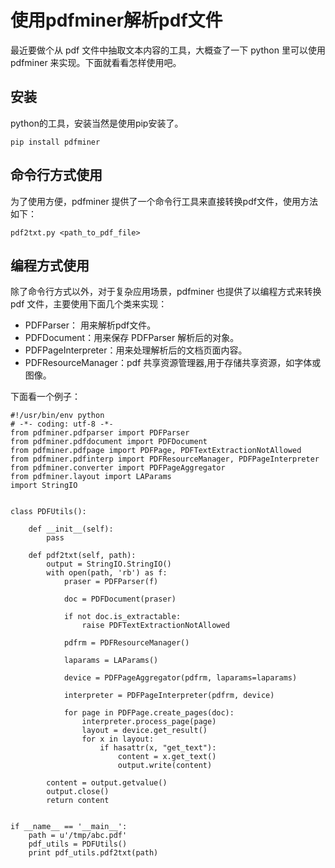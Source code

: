 # 使用pdfminer解析pdf文件

最近要做个从 pdf 文件中抽取文本内容的工具，大概查了一下 python 里可以使用 pdfminer 来实现。下面就看看怎样使用吧。

## 安装
python的工具，安装当然是使用pip安装了。
``` shell
pip install pdfminer
```

## 命令行方式使用
为了使用方便，pdfminer 提供了一个命令行工具来直接转换pdf文件，使用方法如下：
``` shell
pdf2txt.py <path_to_pdf_file>
```

## 编程方式使用
除了命令行方式以外，对于复杂应用场景，pdfminer 也提供了以编程方式来转换 pdf 文件，主要使用下面几个类来实现：

- PDFParser： 用来解析pdf文件。
- PDFDocument：用来保存 PDFParser 解析后的对象。
- PDFPageInterpreter：用来处理解析后的文档页面内容。
- PDFResourceManager：pdf 共享资源管理器,用于存储共享资源，如字体或图像。

下面看一个例子：

``` shell
#!/usr/bin/env python
# -*- coding: utf-8 -*-
from pdfminer.pdfparser import PDFParser
from pdfminer.pdfdocument import PDFDocument
from pdfminer.pdfpage import PDFPage, PDFTextExtractionNotAllowed
from pdfminer.pdfinterp import PDFResourceManager, PDFPageInterpreter
from pdfminer.converter import PDFPageAggregator
from pdfminer.layout import LAParams
import StringIO


class PDFUtils():

    def __init__(self):
        pass

    def pdf2txt(self, path):
        output = StringIO.StringIO()
        with open(path, 'rb') as f:
            praser = PDFParser(f)

            doc = PDFDocument(praser)

            if not doc.is_extractable:
                raise PDFTextExtractionNotAllowed

            pdfrm = PDFResourceManager()

            laparams = LAParams()

            device = PDFPageAggregator(pdfrm, laparams=laparams)

            interpreter = PDFPageInterpreter(pdfrm, device)

            for page in PDFPage.create_pages(doc):
                interpreter.process_page(page)
                layout = device.get_result()
                for x in layout:
                    if hasattr(x, "get_text"):
                        content = x.get_text()
                        output.write(content)

        content = output.getvalue()
        output.close()
        return content


if __name__ == '__main__':
    path = u'/tmp/abc.pdf'
    pdf_utils = PDFUtils()
    print pdf_utils.pdf2txt(path)
```